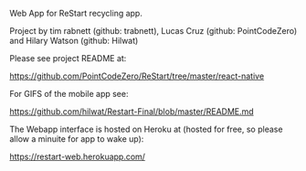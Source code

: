 Web App for ReStart recycling app.

Project by tim rabnett (github: trabnett), Lucas Cruz (github: PointCodeZero) and Hilary Watson (github: Hilwat)

Please see project README at:

https://github.com/PointCodeZero/ReStart/tree/master/react-native

For GIFS of the mobile app see:

https://github.com/hilwat/Restart-Final/blob/master/README.md

The Webapp interface is hosted on Heroku at (hosted for free, so please allow a minuite for app to wake up):

https://restart-web.herokuapp.com/
